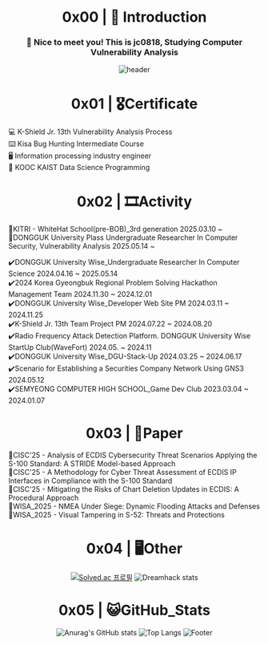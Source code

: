 <div align="center"> 
  
# 0x00 | 👶 Introduction
  
  ### :wave: Nice to meet you! This is jc0818, Studying Computer Vulnerability Analysis
  
![header](https://capsule-render.vercel.app/api?type=waving&color=auto&text=jc0818&fontAlign=50&fontSize=55)
  <br/>
  
# 0x01 | 🎖Certificate
</div>
💻 K-Shield Jr. 13th Vulnerability Analysis Process <br>
⌨️ Kisa Bug Hunting Intermediate Course <br>
🖥 Information processing industry engineer <br>
🏅 KOOC KAIST Data Science Programming <br/>

<div align="center"> 
  
# 0x02 | 🎞️Activity

</div>

🔄️KITRI - WhiteHat School(pre-BOB)_3rd generation 2025.03.10 ~ <br/>
🔄️DONGGUK University Plass Undergraduate Researcher In Computer Security, Vulnerability Analysis 2025.05.14 ~  <br/>

✔️DONGGUK University Wise_Undergraduate Researcher In Computer Science 2024.04.16 ~ 2025.05.14  <br/>
✔️2024 Korea Gyeongbuk Regional Problem Solving Hackathon Management Team 2024.11.30 ~ 2024.12.01 <br/>
✔️DONGGUK University Wise_Developer Web Site PM 2024.03.11 ~ 2024.11.25 <br/> 
✔️K-Shield Jr. 13th Team Project PM 2024.07.22 ~ 2024.08.20 <br/> 
✔️Radio Frequency Attack Detection Platform. DONGGUK University Wise StartUp Club(WaveFort) 2024.05. ~  2024.11 <br/>
✔️DONGGUK University Wise_DGU-Stack-Up 2024.03.25 ~ 2024.06.17 <br/>
✔️Scenario for Establishing a Securities Company Network Using GNS3 2024.05.12<br/>
✔️SEMYEONG COMPUTER HIGH SCHOOL_Game Dev Club 2023.03.04 ~ 2024.01.07 <br/>

<div align="center"> 

# 0x03 | 📓Paper

</div>
  📑CISC'25 - Analysis of ECDIS Cybersecurity Threat Scenarios Applying the S-100 Standard: A STRIDE Model-based Approach <br/>
  📑CISC'25 - A Methodology for Cyber Threat Assessment of ECDIS IP Interfaces in Compliance with the S-100 Standard <br/>
  📑CISC'25 - Mitigating the Risks of Chart Deletion Updates in ECDIS: A Procedural Approach <br/>
  📑WISA_2025 - NMEA Under Siege: Dynamic Flooding Attacks and Defenses <br/>
  📑WISA_2025 - Visual Tampering in S-52: Threats and Protections <br/>

<div align="center"> 
  
# 0x04 | 🖥Other

[![Solved.ac
프로필](http://mazassumnida.wtf/api/v2/generate_badge?boj=juchan_05)](https://solved.ac/juchan_05)
![Dreamhack stats](https://dreamhack-readme-stats.vercel.app/api/stats?username=kjc)
<br/>

# 0x05 | 😺GitHub_Stats 
![Anurag's GitHub stats](https://github-readme-stats.vercel.app/api?username=jc0818&show_icons=true&theme=radical)
![Top Langs](https://github-readme-stats.vercel.app/api/top-langs/?username=jc0818&layout=compact)
![Footer](https://capsule-render.vercel.app/api?type=waving&color=auto&height=200&section=footer)
<br/>

</div>
